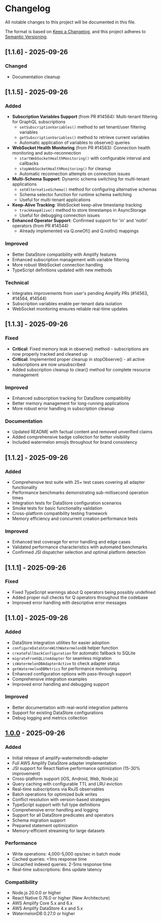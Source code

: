 # Changelog

All notable changes to this project will be documented in this file.

The format is based on [Keep a Changelog](https://keepachangelog.com/en/1.1.0/),
and this project adheres to [Semantic Versioning](https://semver.org/spec/v2.0.0.html).

## [1.1.6] - 2025-09-26

### Changed
- Documentation cleanup

## [1.1.5] - 2025-09-26

### Added
- **Subscription Variables Support** (from PR #14564): Multi-tenant filtering for GraphQL subscriptions
  - `setSubscriptionVariables()` method to set tenant/user filtering variables
  - `getSubscriptionVariables()` method to retrieve current variables
  - Automatic application of variables to observe() queries
- **WebSocket Health Monitoring** (from PR #14563): Connection health monitoring and auto-reconnection
  - `startWebSocketHealthMonitoring()` with configurable interval and callbacks
  - `stopWebSocketHealthMonitoring()` for cleanup
  - Automatic reconnection attempts on connection issues
- **Multi-Schema Support**: Dynamic schema switching for multi-tenant applications
  - `setAlternativeSchema()` method for configuring alternative schemas
  - Schema selector function for runtime schema switching
  - Useful for multi-tenant applications
- **Keep-Alive Tracking**: WebSocket keep-alive timestamp tracking
  - `trackKeepAlive()` method to store timestamps in AsyncStorage
  - Useful for debugging connection issues
- **Enhanced Operator Support**: Confirmed support for 'in' and 'notIn' operators (from PR #14544)
  - Already implemented via Q.oneOf() and Q.notIn() mappings

### Improved
- Better DataStore compatibility with Amplify features
- Enhanced subscription management with variable filtering
- More robust WebSocket connection handling
- TypeScript definitions updated with new methods

### Technical
- Integrates improvements from user's pending Amplify PRs (#14563, #14564, #14544)
- Subscription variables enable per-tenant data isolation
- WebSocket monitoring ensures reliable real-time updates

## [1.1.3] - 2025-09-26

### Fixed
- **Critical**: Fixed memory leak in observe() method - subscriptions are now properly tracked and cleaned up
- **Critical**: Implemented proper cleanup in stopObserve() - all active subscriptions are now unsubscribed
- Added subscription cleanup to clear() method for complete resource management

### Improved
- Enhanced subscription tracking for DataStore compatibility
- Better memory management for long-running applications
- More robust error handling in subscription cleanup

### Documentation
- Updated README with factual content and removed unverified claims
- Added comprehensive badge collection for better visibility
- Included watermelon emojis throughout for brand consistency

## [1.1.2] - 2025-09-26

### Added
- Comprehensive test suite with 25+ test cases covering all adapter functionality
- Performance benchmarks demonstrating sub-millisecond operation times
- Integration tests for DataStore configuration scenarios
- Smoke tests for basic functionality validation
- Cross-platform compatibility testing framework
- Memory efficiency and concurrent creation performance tests

### Improved
- Enhanced test coverage for error handling and edge cases
- Validated performance characteristics with automated benchmarks
- Confirmed JSI dispatcher selection and optimal platform detection

## [1.1.1] - 2025-09-26

### Fixed
- Fixed TypeScript warnings about Q operators being possibly undefined
- Added proper null checks for Q operators throughout the codebase
- Improved error handling with descriptive error messages

## [1.1.0] - 2025-09-26

### Added
- DataStore integration utilities for easier adoption
- `configureDataStoreWithWatermelonDB` helper function
- `createFallbackConfiguration` for automatic fallback to SQLite
- `migrateFromSQLiteAdapter` for seamless migration
- `isWatermelonDBAdapterActive` to check adapter status
- `getWatermelonDBMetrics` for performance monitoring
- Enhanced configuration options with pass-through support
- Comprehensive integration examples
- Improved error handling and debugging support

### Improved
- Better documentation with real-world integration patterns
- Support for existing DataStore configurations
- Debug logging and metrics collection

## [1.0.0] - 2025-09-26

### Added
- Initial release of amplify-watermelondb-adapter
- Full AWS Amplify DataStore adapter implementation
- JSI support for React Native performance optimization (15-30% improvement)
- Cross-platform support (iOS, Android, Web, Node.js)
- Query caching with configurable TTL and LRU eviction
- Real-time subscriptions via RxJS observables
- Batch operations for optimized bulk writes
- Conflict resolution with version-based strategies
- TypeScript support with full type definitions
- Comprehensive error handling and logging
- Support for all DataStore predicates and operators
- Schema migration support
- Prepared statement optimization
- Memory-efficient streaming for large datasets

### Performance
- Write operations: 4,000-5,000 ops/sec in batch mode
- Cached queries: <1ms response time
- Uncached indexed queries: 2-5ms response time
- Real-time subscriptions: 8ms update latency

### Compatibility
- Node.js 20.0.0 or higher
- React Native 0.76.0 or higher (New Architecture)
- AWS Amplify Core 5.x and 6.x
- AWS Amplify DataStore 4.x and 5.x
- WatermelonDB 0.27.0 or higher

[1.0.0]: https://github.com/anivar/amplify-watermelondb-adapter/releases/tag/v1.0.0